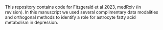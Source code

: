 This repository contains code for Fitzgerald et al 2023, medRxiv (in revision). In this manuscript we used several complimentary data modalities and orthogonal methods to identify a role for astrocyte fatty acid metabolism in depression. 
